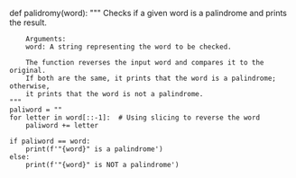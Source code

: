 def palidromy(word):
    """
        Checks if a given word is a palindrome and prints the result.

        Arguments:
        word: A string representing the word to be checked.

        The function reverses the input word and compares it to the original.
        If both are the same, it prints that the word is a palindrome; otherwise, 
        it prints that the word is not a palindrome.
    """
    paliword = ""
    for letter in word[::-1]:  # Using slicing to reverse the word
        paliword += letter  

    if paliword == word:
        print(f'"{word}" is a palindrome')
    else:
        print(f'"{word}" is NOT a palindrome')
